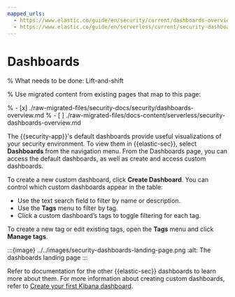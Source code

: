 ```yaml
---
mapped_urls:
  - https://www.elastic.co/guide/en/security/current/dashboards-overview.html
  - https://www.elastic.co/guide/en/serverless/current/security-dashboards-overview.html
---
```


# Dashboards

% What needs to be done: Lift-and-shift

% Use migrated content from existing pages that map to this page:

% - [x] ./raw-migrated-files/security-docs/security/dashboards-overview.md
% - [ ] ./raw-migrated-files/docs-content/serverless/security-dashboards-overview.md

The {{security-app}}'s default dashboards provide useful visualizations of your security environment. To view them in {{elastic-sec}}, select **Dashboards** from the navigation menu. From the Dashboards page, you can access the default dashboards, as well as create and access custom dashboards.

To create a new custom dashboard, click **Create Dashboard**. You can control which custom dashboards appear in the table:

* Use the text search field to filter by name or description.
* Use the **Tags** menu to filter by tag.
* Click a custom dashboard’s tags to toggle filtering for each tag.

To create a new tag or edit existing tags, open the **Tags** menu and click **Manage tags**.

:::{image} ../../images/security-dashboards-landing-page.png
:alt: The dashboards landing page
:::

Refer to documentation for the other {{elastic-sec}} dashboards to learn more about them. For more information about creating custom dashboards, refer to [Create your first Kibana dashboard](/explore-analyze/dashboards/create-dashboard-of-panels-with-web-server-data.md).
